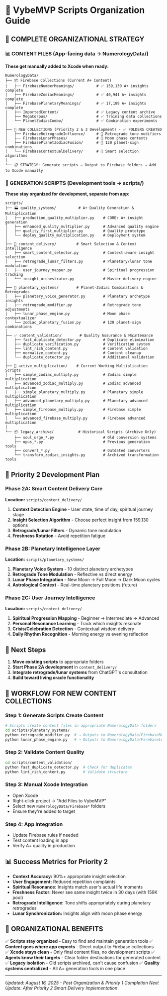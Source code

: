 # 📁 VybeMVP Scripts Organization Guide

## 🎯 COMPLETE ORGANIZATIONAL STRATEGY

### 📊 **CONTENT FILES** (App-facing data → NumerologyData/)
**These get manually added to Xcode when ready:**

```
NumerologyData/
├── 📦 Firebase Collections (Current A+ Content) 
│   ├── FirebaseNumberMeanings/          # ✅ 159,130 A+ insights complete
│   ├── FirebaseZodiacMeanings/          # ✅ 40,941 A+ insights complete  
│   ├── FirebasePlanetaryMeanings/       # ✅ 17,189 A+ insights complete
│   ├── ImportedContent/                 # ✅ Legacy content archive
│   ├── MegaCorpus/                      # ✅ Training data collections
│   └── PlanetZodiacCombo/               # ✅ Combination experiments
│
├── 🌙 NEW COLLECTIONS (Priority 2 & 3 Development) - ✅ FOLDERS CREATED
│   ├── FirebaseRetrogradeInfluence/     # 🎯 Retrograde tone modifiers
│   ├── FirebaseLunarPhases/             # 🎯 Moon phase contexts
│   ├── FirebasePlanetZodiacFusion/      # 🎯 120 planet-sign combinations
│   └── FirebaseContextualDelivery/      # 🎯 Smart selection algorithms
│
└── 📋 STRATEGY: Generate scripts → Output to Firebase folders → Add to Xcode manually
```

### 🔧 **GENERATION SCRIPTS** (Development tools → scripts/)
**These stay organized for development, separate from app:**

```
scripts/
├── 🏭 quality_systems/          # A+ Quality Generation & Multiplication
│   ├── production_quality_multiplier.py    # CORE: A+ insight generation
│   ├── enhanced_quality_multiplier.py      # Advanced quality engine
│   ├── quality_first_multiplier.py         # Quality prototype
│   └── deploy_quality_multiplication.py    # Deployment system
│
├── 🤖 content_delivery/         # Smart Selection & Context Intelligence
│   ├── smart_content_selector.py           # Context-aware insight selection
│   ├── retrograde_lunar_filters.py         # Planetary/lunar tone modulation
│   ├── user_journey_mapper.py              # Spiritual progression tracking
│   └── insight_orchestrator.py             # Master delivery engine
│
├── 🌌 planetary_systems/        # Planet-Zodiac Combinations & Retrogrades
│   ├── planetary_voice_generator.py        # Planetary archetype insights
│   ├── retrograde_modifier.py              # Retrograde tone adjustments
│   ├── lunar_phase_engine.py               # Moon phase contextualizer
│   └── zodiac_planetary_fusion.py          # 120 planet-sign combinations
│
├── ✅ content_validation/        # Quality Assurance & Maintenance
│   ├── fast_duplicate_detector.py          # Duplicate elimination
│   ├── duplicate_verification.py           # Verification system
│   ├── lint_rich_content.py                # Content validation
│   ├── normalize_content.py                # Content cleanup
│   └── duplicate_detector.py               # Additional validation
│
├── 🔧 active_multiplication/    # Current Working Multiplication Scripts
│   ├── simple_zodiac_multiply.py           # Zodiac simple multiplication
│   ├── advanced_zodiac_multiply.py         # Zodiac advanced multiplication
│   ├── simple_planetary_multiply.py        # Planetary simple multiplication
│   ├── advanced_planetary_multiply.py      # Planetary advanced multiplication
│   ├── simple_firebase_multiply.py         # Firebase simple multiplication
│   └── advanced_firebase_multiply.py       # Firebase advanced multiplication
│
└── 📦 legacy_archive/           # Historical Scripts (Archive Only)
    ├── soul_urge_*.py                      # Old conversion systems
    ├── opus_*.py                           # Previous generation tools
    ├── convert_*.py                        # Outdated converters
    └── transform_zodiac_insights.py        # Archived transformation tools
```

## 🎯 Priority 2 Development Plan

### Phase 2A: Smart Content Delivery Core
**Location:** `scripts/content_delivery/`

1. **Context Detection Engine** - User state, time of day, spiritual journey stage
2. **Insight Selection Algorithm** - Choose perfect insight from 159,130 options
3. **Retrograde/Lunar Filters** - Dynamic tone modulation
4. **Freshness Rotation** - Avoid repetition fatigue

### Phase 2B: Planetary Intelligence Layer  
**Location:** `scripts/planetary_systems/`

1. **Planetary Voice System** - 10 distinct planetary archetypes
2. **Retrograde Tone Modulation** - Reflective vs direct energy
3. **Lunar Phase Integration** - New Moon → Full Moon → Dark Moon cycles
4. **Astrological Context** - Real-time planetary positions (future)

### Phase 2C: User Journey Intelligence
**Location:** `scripts/content_delivery/`

1. **Spiritual Progression Mapping** - Beginner → Intermediate → Advanced
2. **Personal Resonance Learning** - Track which insights resonate
3. **Crisis/Celebration Detection** - Contextual wisdom delivery
4. **Daily Rhythm Recognition** - Morning energy vs evening reflection

## 🚀 Next Steps

1. **Move existing scripts** to appropriate folders
2. **Start Phase 2A development** in `content_delivery/`
3. **Integrate retrograde/lunar systems** from ChatGPT's consultation
4. **Build toward living oracle functionality**

## 🔄 **WORKFLOW FOR NEW CONTENT COLLECTIONS**

### Step 1: Generate Scripts Create Content
```bash
# Scripts create content files in appropriate NumerologyData folders
cd scripts/planetary_systems/
python retrograde_modifier.py  # → Outputs to NumerologyData/FirebaseRetrogradeInfluence/
python lunar_phase_engine.py   # → Outputs to NumerologyData/FirebaseLunarPhases/
```

### Step 2: Validate Content Quality
```bash
cd scripts/content_validation/
python fast_duplicate_detector.py  # Check for duplicates
python lint_rich_content.py        # Validate structure
```

### Step 3: Manual Xcode Integration
- Open Xcode
- Right-click project → "Add Files to VybeMVP"
- Select new `NumerologyData/Firebase*` folders
- Ensure they're added to target

### Step 4: App Integration
- Update Firebase rules if needed
- Test content loading in app
- Verify A+ quality in production

## 📊 Success Metrics for Priority 2

- **Context Accuracy:** 90%+ appropriate insight selection
- **User Engagement:** Reduced repetition complaints  
- **Spiritual Resonance:** Insights match user's actual life moments
- **Freshness Factor:** Never see same insight twice in 30 days (with 159K pool)
- **Retrograde Intelligence:** Tone shifts appropriately during planetary retrogrades
- **Lunar Synchronization:** Insights align with moon phase energy

## 🎯 **ORGANIZATIONAL BENEFITS**

✅ **Scripts stay organized** - Easy to find and maintain generation tools
✅ **Content goes where app expects** - Direct output to Firebase collections  
✅ **Xcode stays clean** - Only final content files, no development scripts
✅ **Agents know their targets** - Clear folder destinations for generated content
✅ **Legacy isolation** - Old scripts archived, can't cause confusion
✅ **Quality systems centralized** - All A+ generation tools in one place

---

*Updated: August 16, 2025 - Post Organization & Priority 1 Completion*
*Next Update: After Priority 2 Smart Delivery Implementation*